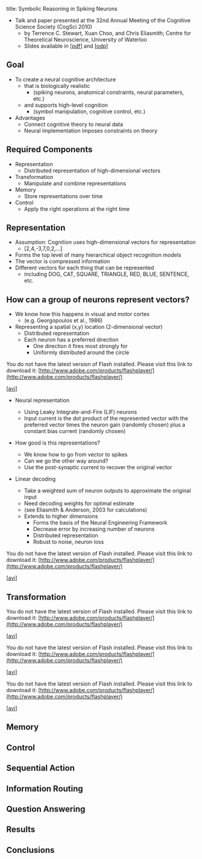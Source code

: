 title: Symbolic Reasoning in Spiking Neurons

  * Talk and paper presented at the 32nd Annual Meeting of the Cognitive Science Society (CogSci 2010)
    * by Terrence C. Stewart, Xuan Choo, and Chris Eliasmith; Centre for Theoretical Neuroscience, University of Waterloo
    * Slides available in [[pdf](/files/2010-SymbolicReasoning-talk.pdf)] and [[odp](/files/2010-SymbolicReasoning-talk.odp)]

## Goal

  * To create a neural cognitive architecture
    * that is biologically realistic
      * (spiking neurons, anatomical constraints, neural parameters, etc.)
    * and supports high-level cognition
      * (symbol manipulation, cognitive control, etc.)
  * Advantages
    * Connect cognitive theory to neural data
    * Neural implementation imposes constraints on theory

## Required Components

  * Representation
    * Distributed representation of high-dimensional vectors
  * Transformation
    * Manipulate and combine representations
  * Memory
    * Store representations over time
  * Control
    * Apply the right operations at the right time

## Representation

  * Assumption: Cognition uses high-dimensional vectors for representation
    * [2,4,-3,7,0,2,...]
  * Forms the top level of many hierarchical object recognition models
  * The vector is compressed information
  * Different vectors for each thing that can be represented
    * including DOG, CAT, SQUARE, TRIANGLE, RED, BLUE, SENTENCE, etc.

## How can a group of neurons represent vectors?

  * We know how this happens in visual and motor cortex
    * (e.g. Georgopoulos et al., 1986)
  * Representing a spatial (x,y) location (2-dimensional vector)
    * Distributed representation
    * Each neuron has a preferred direction
      * One direction it fires most strongly for
      * Uniformly distributed around the circle

You do not have the latest version of Flash installed. Please visit this link
to download it: [http://www.adobe.com/products/flashplayer/](http://www.adobe.com/products/flashplayer/)

[[avi](/files/v/2dencode.avi)]

  * Neural representation
    * Using Leaky Integrate-and-Fire (LIF) neurons
    * Input current is the dot product of the represented vector with the preferred vector times the neuron gain (randomly chosen) plus a constant bias current (randomly chosen)
  * How good is this representations?

    * We know how to go from vector to spikes
    * Can we go the other way around?
    * Use the post-synaptic current to recover the original vector
  * Linear decoding

    * Take a weighted sum of neuron outputs to approximate the original input
    * Need decoding weights for optimal estimate
    * (see Eliasmith & Anderson, 2003 for calculations)
    * Extends to higher dimensions
      * Forms the basis of the Neural Engineering Framework
      * Decrease error by increasing number of neurons
      * Distributed representation
      * Robust to noise, neuron loss

You do not have the latest version of Flash installed. Please visit this link
to download it: [http://www.adobe.com/products/flashplayer/](http://www.adobe.com/products/flashplayer/)

[[avi](/files/v/2ddecode.avi)]

## Transformation

You do not have the latest version of Flash installed. Please visit this link
to download it: [http://www.adobe.com/products/flashplayer/](http://www.adobe.com/products/flashplayer/)

[[avi](/files/v/communicate.avi)]

You do not have the latest version of Flash installed. Please visit this link
to download it: [http://www.adobe.com/products/flashplayer/](http://www.adobe.com/products/flashplayer/)

[[avi](/files/v/convolve1.avi)]

You do not have the latest version of Flash installed. Please visit this link
to download it: [http://www.adobe.com/products/flashplayer/](http://www.adobe.com/products/flashplayer/)

[[avi](/files/v/convolve2.avi)]

## Memory

## Control

## Sequential Action

## Information Routing

## Question Answering

## Results

## Conclusions
